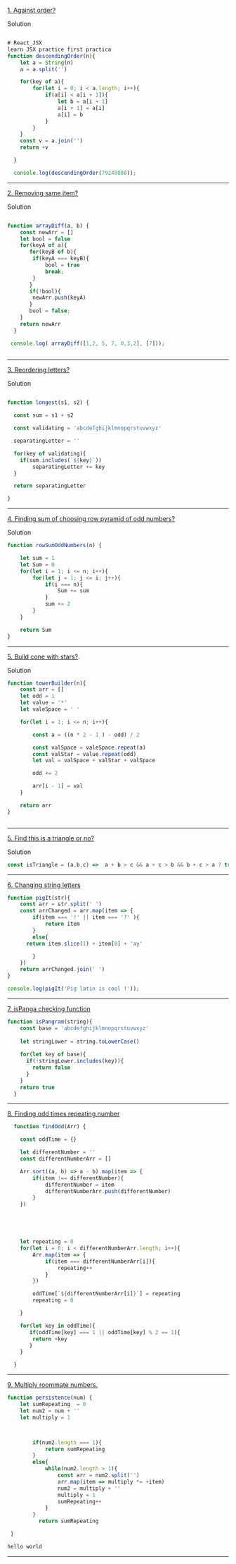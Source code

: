 [1. Against order?](https://www.codewars.com/kata/5467e4d82edf8bbf40000155/train/javascript)

Solution
```js

# React_JSX
learn JSX practice first practica
function descendingOrder(n){
    let a = String(n)
    a = a.split('')

    for(key of a){
        for(let i = 0; i < a.length; i++){
            if(a[i] < a[i + 1]){
                let b = a[i + 1]
                a[i + 1] = a[i]
                a[i] = b
            }
        }
    }
    const v = a.join('')
    return +v

  }

  console.log(descendingOrder(79248088));
  ```
---

[2. Removing same item?](https://www.codewars.com/kata/523f5d21c841566fde000009/train/javascript)

Solution
```js

function arrayDiff(a, b) {
    const newArr = []
    let bool = false
    for(keyA of a){
       for(keyB of b){
        if(keyA === keyB){
            bool = true
            break; 
        }
       }
       if(!bool){
        newArr.push(keyA)
       } 
       bool = false;
    }
    return newArr
  }

 console.log( arrayDiff([1,2, 5, 7, 0,3,2], [7])); 
 
   ```
---

[3. Reordering letters?](https://www.codewars.com/kata/5656b6906de340bd1b0000ac/train/javascript)

Solution
```js

function longest(s1, s2) {

  const sum = s1 + s2

  const validating = 'abcdefghijklmnopqrstuvwxyz'

  separatingLetter = ''

  for(key of validating){
    if(sum.includes(`${key}`))
        separatingLetter += key
  }

  return separatingLetter

}
```
---

[4. Finding sum of choosing row pyramid of odd numbers?](https://www.codewars.com/kata/55fd2d567d94ac3bc9000064/train/javascript)


Solution
```js
function rowSumOddNumbers(n) {

    let sum = 1
    let Sum = 0
	for(let i = 1; i <= n; i++){
        for(let j = 1; j <= i; j++){
            if(i === n){
                Sum += sum
            }
            sum += 2
        }
    }

    return Sum
}

```
---

[5. Build cone with stars?](https://www.codewars.com/kata/576757b1df89ecf5bd00073b/train/javascript).



Solution
```js 
function towerBuilder(n){
    const arr = []
    let odd = 1
    let value = '*'
    let valeSpace = ' '

    for(let i = 1; i <= n; i++){

        const a = ((n * 2 - 1 ) - odd) / 2

        const valSpace = valeSpace.repeat(a) 
        const valStar = value.repeat(odd)
        let val = valSpace + valStar + valSpace

        odd += 2

        arr[i - 1] = val
    }

    return arr
}



```
---

[5. Find this is a triangle or no?](https://www.codewars.com/kata/56606694ec01347ce800001b/train/javascript)

Solution

```js 
const isTriangle = (a,b,c) =>  a + b > c && a + c > b && b + c > a ? true : false

```
---


[6. Changing string letters](https://www.codewars.com/kata/520b9d2ad5c005041100000f/train/javascript)
```js 
function pigIt(str){
    const arr = str.split(' ')
    const arrChanged = arr.map(item => {
        if(item === '!' || item === '?' ){
            return item
        }
        else{
      return item.slice(1) + item[0] + 'ay'

        }
    })
    return arrChanged.join(' ')
}

console.log(pigIt('Pig latin is cool !'));


```
---


[7. isPanga checking function](https://www.codewars.com/kata/545cedaa9943f7fe7b000048/train/javascript)
```js
function isPangram(string){
    const base = 'abcdefghijklmnopqrstuvwxyz'
  
    let stringLower = string.toLowerCase()
    
    for(let key of base){
      if(!stringLower.includes(key)){
        return false
      }
    }
    return true
  }
```
---


[8. Finding odd times repeating number](https://www.codewars.com/kata/54da5a58ea159efa38000836/train/javascript)
```js
  function findOdd(Arr) {

    const oddTime = {}

    let differentNumber = ''
    const differentNumberArr = []

    Arr.sort((a, b) => a - b).map(item => {
        if(item !== differentNumber){
            differentNumber = item
            differentNumberArr.push(differentNumber)
        }
    })





    let repeating = 0
    for(let i = 0; i < differentNumberArr.length; i++){
        Arr.map(item => {
            if(item === differentNumberArr[i]){
                repeating++
            }
        })

        oddTime[`${differentNumberArr[i]}`] = repeating
        repeating = 0

    }

    for(let key in oddTime){
       if(oddTime[key] === 1 || oddTime[key] % 2 == 1){
        return +key
       }
    }

  }


```
---



[9. Multiply roommate numbers.](https://www.codewars.com/kata/55bf01e5a717a0d57e0000ec/train/javascript)
```js
function persistence(num) {
    let sumRepeating  = 0
    let num2 = num + ''
    let multiply = 1



        if(num2.length === 1){
            return sumRepeating
        }
        else{
            while(num2.length > 1){
                const arr = num2.split('')
                arr.map(item => multiply *= +item)
                num2 = multiply + ''
                multiply = 1
                sumRepeating++
            }
        }
          return sumRepeating

 }

hello world
```
---




